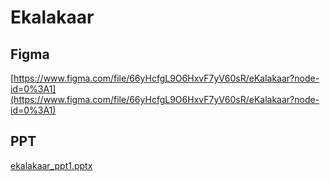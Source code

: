 
# Ekalakaar

## Figma
[https://www.figma.com/file/66yHcfgL9O6HxvF7yV60sR/eKalakaar?node-id=0%3A1](https://www.figma.com/file/66yHcfgL9O6HxvF7yV60sR/eKalakaar?node-id=0%3A1)


## PPT
[ekalakaar_ppt1.pptx](https://github.com/Kalakaar04/Ekalakaar/files/10560259/ekalakaar_ppt1.pptx)
